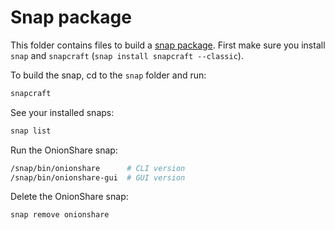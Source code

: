 # Snap package

This folder contains files to build a [snap package](https://snapcraft.io/). First make sure you install `snap` and `snapcraft` (`snap install snapcraft --classic`).

To build the snap, cd to the `snap` folder and run:

```sh
snapcraft
```

See your installed snaps:

```sh
snap list
```

Run the OnionShare snap:

```sh
/snap/bin/onionshare      # CLI version
/snap/bin/onionshare-gui  # GUI version
```

Delete the OnionShare snap:

```sh
snap remove onionshare
```
